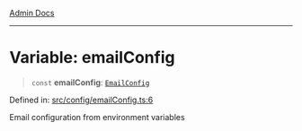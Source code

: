 [Admin Docs](/)

***

# Variable: emailConfig

> `const` **emailConfig**: [`EmailConfig`](../../../services/ses/EmailService/interfaces/EmailConfig.md)

Defined in: [src/config/emailConfig.ts:6](https://github.com/Sourya07/talawa-api/blob/cfbd515d04ffba748b09232a33807f1845dd1878/src/config/emailConfig.ts#L6)

Email configuration from environment variables
